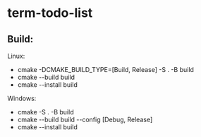 # term-todo-list

## Build: 
 
Linux:
 * cmake -DCMAKE_BUILD_TYPE=[Build, Release] -S . -B build
 * cmake --build build
 * cmake --install build

Windows:
 * cmake -S . -B build
 * cmake --build build --config [Debug, Release]
 * cmake --install build
